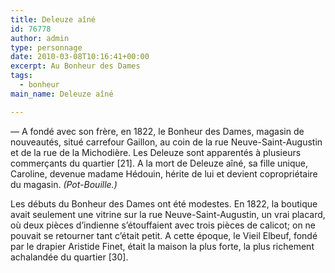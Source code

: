```yaml
---
title: Deleuze aîné
id: 76778
author: admin
type: personnage
date: 2010-03-08T10:16:41+00:00
excerpt: Au Bonheur des Dames
tags:
  - bonheur
main_name: Deleuze aîné

---
```

— A fondé avec son frère, en 1822, le Bonheur des Dames, magasin de nouveautés, situé carrefour Gaillon, au coin de la rue Neuve-Saint-Augustin et de la rue de la Michodière. Les Deleuze sont apparentés à plusieurs commerçants du quartier [21]. A la mort de Deleuze aîné, sa fille unique, Caroline, devenue madame Hédouin, hérite de lui et devient copropriétaire du magasin. _(Pot-Bouille.)_

Les débuts du Bonheur des Dames ont été modestes. En 1822, la boutique avait seulement une vitrine sur la rue Neuve-Saint-Augustin, un vrai placard, où deux pièces d&rsquo;indienne s&rsquo;étouffaient avec trois pièces de calicot; on ne pouvait se retourner tant c&rsquo;était petit. A cette époque, le Vieil Elbeuf, fondé par le drapier Aristide Finet, était la maison la plus forte, la plus richement achalandée du quartier [30]. 